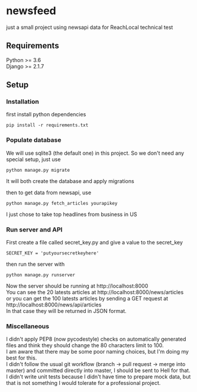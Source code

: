# newsfeed
just a small project using newsapi data for ReachLocal technical test

## Requirements
Python >= 3.6 \
Django >= 2.1.7

## Setup
### Installation
first install python dependencies
```
pip install -r requirements.txt
```
### Populate database
We will use sqlite3 (the default one) in this project. So we don't need any special setup, just use
```
python manage.py migrate
```
It will both create the database and apply migrations

then to get data from newsapi, use
```
python manage.py fetch_articles yourapikey
```
I just chose to take top headlines from business in US

### Run server and API
First create a file called secret_key.py and give a value to the secret_key
```
SECRET_KEY = 'putyoursecretkeyhere'
```

then run the server with
```
python manage.py runserver
```
Now the server should be running at http://localhost:8000\
You can see the 20 latests articles at http://localhost:8000/news/articles\
or you can get the 100 latests articles by sending a GET request at http://localhost:8000/news/api/articles\
In that case they will be returned in JSON format.

### Miscellaneous
I didn't apply PEP8 (now pycodestyle) checks on automatically generated files and think they should change the 80 characters limit to 100. \
I am aware that there may be some poor naming choices, but I'm doing my best for this. \
I didn't follow the usual git workflow (branch -> pull request -> merge into master) and committed directly into master, I should be sent to Hell for that. \
I didn't write unit tests because I didn't have time to prepare mock data, but that is not something I would tolerate for a professional project.
